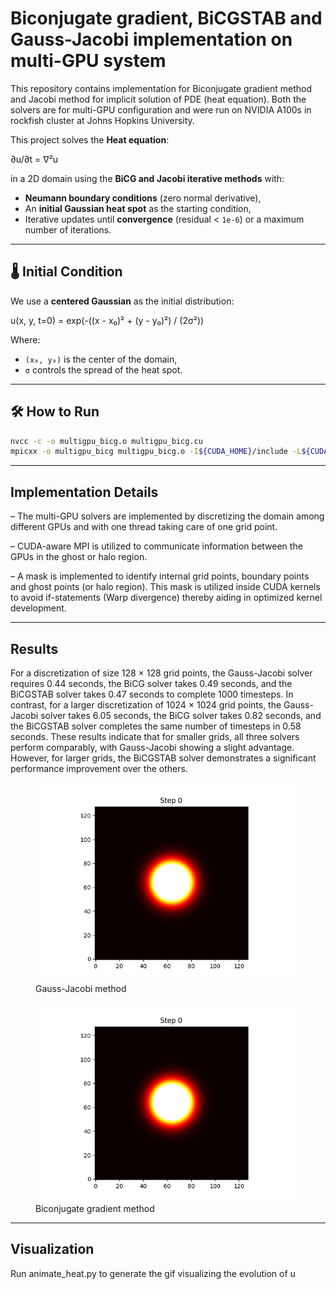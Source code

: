 # Biconjugate gradient, BiCGSTAB and Gauss-Jacobi implementation on multi-GPU system
This repository contains implementation for Biconjugate gradient method and Jacobi method for implicit solution of PDE (heat equation). Both the solvers are for multi-GPU configuration and were run on NVIDIA A100s in rockfish cluster at Johns Hopkins University.

This project solves the **Heat equation**:

∂u/∂t = ∇²u

in a 2D domain using the **BiCG and Jacobi iterative methods** with:

- **Neumann boundary conditions** (zero normal derivative),
- An **initial Gaussian heat spot** as the starting condition,
- Iterative updates until **convergence** (residual < `1e-6`) or a maximum number of iterations.

---
## 🌡️ Initial Condition

We use a **centered Gaussian** as the initial distribution:

u(x, y, t=0) = exp(-((x - x₀)² + (y - y₀)²) / (2σ²))

Where:
- `(x₀, y₀)` is the center of the domain,
- `σ` controls the spread of the heat spot.

---
## 🛠️ How to Run

```bash
nvcc -c -o multigpu_bicg.o multigpu_bicg.cu
mpicxx -o multigpu_bicg multigpu_bicg.o -I${CUDA_HOME}/include -L${CUDA_HOME}/lib64 -lcudart -lmpi -lpmix
```
---
## Implementation Details

– The multi-GPU solvers are implemented by discretizing the domain among different GPUs
and with one thread taking care of one grid point.

– CUDA-aware MPI is utilized to communicate information between the GPUs in the ghost or halo region.

– A mask is implemented to identify internal grid points, boundary points and ghost points (or halo region). This mask
is utilized inside CUDA kernels to avoid if-statements (Warp divergence) thereby aiding in optimized kernel
development.

---
## Results
For a discretization of size 128 × 128 grid points, the Gauss-Jacobi solver requires 0.44 seconds, the BiCG solver takes 0.49 seconds, and the BiCGSTAB solver takes 0.47 seconds to complete 1000 timesteps. In contrast, for a larger discretization of 1024 × 1024 grid points, the Gauss-Jacobi solver takes 6.05 seconds, the BiCG solver takes 0.82 seconds, and the BiCGSTAB solver completes the same number of timesteps in 0.58 seconds. These results indicate that for smaller grids, all three solvers perform comparably, with Gauss-Jacobi showing a slight advantage. However, for larger grids, the BiCGSTAB solver demonstrates a significant performance improvement over the others.

<figure>
  <img src="./temp_evolution_jacobi.gif" alt="Gauss-Jacobi method"/>
  <figcaption>Gauss-Jacobi method</figcaption>
</figure>

<figure>
  <img src="./temp_evolution_jacobi.gif" alt="Biconjugate gradient method"/>
  <figcaption>Biconjugate gradient method</figcaption>
</figure>

---
## Visualization
Run animate_heat.py to generate the gif visualizing the evolution of u
